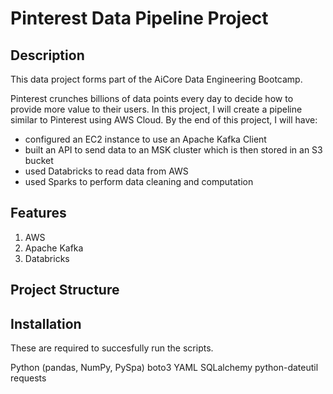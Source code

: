 # Pinterest Data Pipeline Project
## Description 
This data project forms part of the AiCore Data Engineering Bootcamp.

Pinterest crunches billions of data points every day to decide how to provide more value to their users. In this project, I will create a pipeline similar to Pinterest using AWS Cloud. By the end of this project, I will have:
- configured an EC2 instance to use an Apache Kafka Client
- built an API to send data to an MSK cluster which is then stored in an S3 bucket
- used Databricks to read data from AWS 
- used Sparks to perform data cleaning and computation 


## Features 
1) AWS
2) Apache Kafka 
3) Databricks 

## Project Structure

## Installation
These are required to succesfully run the scripts.

Python (pandas, NumPy, PySpa)
boto3
YAML
SQLalchemy
python-dateutil
requests